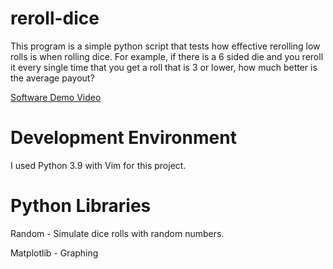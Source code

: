 # reroll-dice

This program is a simple python script that tests how effective rerolling low rolls is when rolling dice. For example, if there is a 6 sided die and you reroll it every single time that you get a roll that is 3 or lower, how much better is the average payout? 

[Software Demo Video](https://www.youtube.com/watch?v=uUuzFvwNiyA&feature=youtu.be)

# Development Environment

I used Python 3.9 with Vim for this project.

# Python Libraries

Random - Simulate dice rolls with random numbers.

Matplotlib - Graphing
